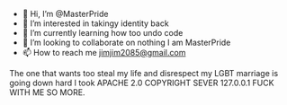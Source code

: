 - 👋 Hi, I’m @MasterPride
- 👀 I’m interested in takingy identity back
- 🌱 I’m currently learning how too undo code
- 💞️ I’m looking to collaborate on nothing I am MasterPride
- 📫 How to reach me jimjim2085@gmail.com

<!---
MasterPride/MasterPride is a ✨ special ✨ repository because its `README.md` (this file) appears on your GitHub profile.
You can click the Preview link to take a look at your changes.
--->
 

The one that wants too steal my life and disrespect my LGBT marriage is going down hard I took APACHE 2.0 COPYRIGHT SEVER 127.0.0.1 FUCK WITH ME SO MORE.
